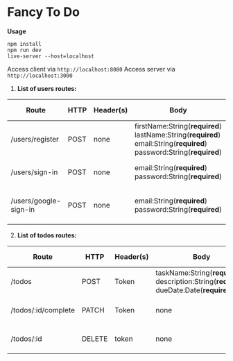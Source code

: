 # Fancy To Do 

**Usage**

```
npm install
npm run dev
live-server --host=localhost
```

Access client via `http://localhost:8080`
Access server via `http://localhost:3000`

1. **List of users routes:** 

| Route                 | HTTP | Header(s) | Body                                                         | RESPONSE Success | RESPONSE Error        | Description                                |
| --------------------- | ---- | --------- | ------------------------------------------------------------ | ---------------- | --------------------- | ------------------------------------------ |
| /users/register       | POST | none      | firstName:String(**required**)<br />lastName:String(**required**)<br/>email:String(**required**)<br/>password:String(**required**) | Register a user  | Internal server error | register as a user                         |
| /users/sign-in        | POST | none      | email:String(**required**)<br />password:String(**required**) | Success Login    | Internal Server Error | Login as a user                            |
| /users/google-sign-in | POST | none      | email:String(**required**)<br />password:String(**required**) | Success Login    | Internal Server Error | Login as a user (**Using Google Account**) |

2. **List of todos routes:** 

| Route               | HTTP   | Header(s) | Body                                                         | RESPONSE Success       | RESPONSE Error        | Description             |
| ------------------- | ------ | --------- | ------------------------------------------------------------ | ---------------------- | --------------------- | ----------------------- |
| /todos              | POST   | Token     | taskName:String(**required**)<br />description:String(**required**)<br/>dueDate:Date(**required**) | Success add new to do  | Internal server error | Create a new to  do     |
| /todos/:id/complete | PATCH  | Token     | none                                                         | Success complete  task | Internal Server Error | Complete  a task        |
| /todos/:id          | DELETE | token     | none                                                         | Success Delete Task    | Internal Server Error | Delete a task from User |


